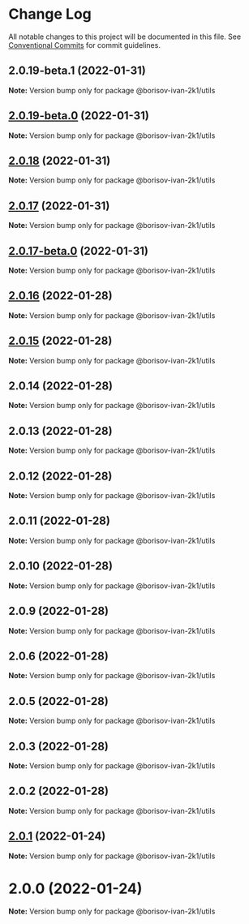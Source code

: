 # Change Log

All notable changes to this project will be documented in this file.
See [Conventional Commits](https://conventionalcommits.org) for commit guidelines.

## 2.0.19-beta.1 (2022-01-31)

**Note:** Version bump only for package @borisov-ivan-2k1/utils





## [2.0.19-beta.0](https://github.com/borisov-ivan-2k1/LernaTest/compare/@borisov-ivan-2k1/utils@2.0.18...@borisov-ivan-2k1/utils@2.0.19-beta.0) (2022-01-31)

**Note:** Version bump only for package @borisov-ivan-2k1/utils





## [2.0.18](https://github.com/borisov-ivan-2k1/LernaTest/compare/@borisov-ivan-2k1/utils@2.0.17...@borisov-ivan-2k1/utils@2.0.18) (2022-01-31)

**Note:** Version bump only for package @borisov-ivan-2k1/utils





## [2.0.17](https://github.com/borisov-ivan-2k1/LernaTest/compare/@borisov-ivan-2k1/utils@2.0.17-beta.0...@borisov-ivan-2k1/utils@2.0.17) (2022-01-31)

**Note:** Version bump only for package @borisov-ivan-2k1/utils





## [2.0.17-beta.0](https://github.com/borisov-ivan-2k1/LernaTest/compare/@borisov-ivan-2k1/utils@2.0.16...@borisov-ivan-2k1/utils@2.0.17-beta.0) (2022-01-31)

**Note:** Version bump only for package @borisov-ivan-2k1/utils





## [2.0.16](https://github.com/borisov-ivan-2k1/LernaTest/compare/@borisov-ivan-2k1/utils@2.0.15...@borisov-ivan-2k1/utils@2.0.16) (2022-01-28)

**Note:** Version bump only for package @borisov-ivan-2k1/utils





## [2.0.15](https://github.com/borisov-ivan-2k1/LernaTest/compare/@borisov-ivan-2k1/utils@2.0.14...@borisov-ivan-2k1/utils@2.0.15) (2022-01-28)

**Note:** Version bump only for package @borisov-ivan-2k1/utils





## 2.0.14 (2022-01-28)

**Note:** Version bump only for package @borisov-ivan-2k1/utils





## 2.0.13 (2022-01-28)

**Note:** Version bump only for package @borisov-ivan-2k1/utils





## 2.0.12 (2022-01-28)

**Note:** Version bump only for package @borisov-ivan-2k1/utils





## 2.0.11 (2022-01-28)

**Note:** Version bump only for package @borisov-ivan-2k1/utils





## 2.0.10 (2022-01-28)

**Note:** Version bump only for package @borisov-ivan-2k1/utils





## 2.0.9 (2022-01-28)

**Note:** Version bump only for package @borisov-ivan-2k1/utils





## 2.0.6 (2022-01-28)

**Note:** Version bump only for package @borisov-ivan-2k1/utils





## 2.0.5 (2022-01-28)

**Note:** Version bump only for package @borisov-ivan-2k1/utils





## 2.0.3 (2022-01-28)

**Note:** Version bump only for package @borisov-ivan-2k1/utils





## 2.0.2 (2022-01-28)

**Note:** Version bump only for package @borisov-ivan-2k1/utils





## [2.0.1](https://github.com/borisov-ivan-2k1/LernaTest/compare/@borisov-ivan-2k1/utils@2.0.0...@borisov-ivan-2k1/utils@2.0.1) (2022-01-24)

**Note:** Version bump only for package @borisov-ivan-2k1/utils





# 2.0.0 (2022-01-24)

**Note:** Version bump only for package @borisov-ivan-2k1/utils
